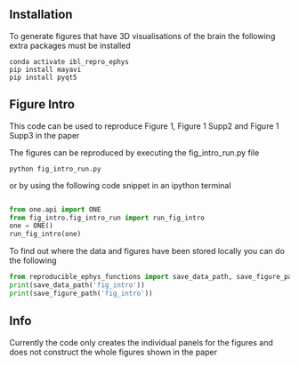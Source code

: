 ## Installation
To generate figures that have 3D visualisations of the brain the following extra packages must be installed 
```
conda activate ibl_repro_ephys
pip install mayavi
pip install pyqt5
```

## Figure Intro

This code can be used to reproduce Figure 1, Figure 1 Supp2 and Figure 1 Supp3  in the paper

The figures can be reproduced by executing the fig_intro_run.py file 
```
python fig_intro_run.py
```

or by using the following code snippet in an ipython terminal
```python

from one.api import ONE
from fig_intro.fig_intro_run import run_fig_intro
one = ONE()
run_fig_intro(one)

```

To find out where the data and figures have been stored locally you can do the following
```python
from reproducible_ephys_functions import save_data_path, save_figure_path
print(save_data_path('fig_intro'))
print(save_figure_path('fig_intro'))
```

## Info
Currently the code only creates the individual panels for the figures and does not construct the whole figures shown in
the paper
